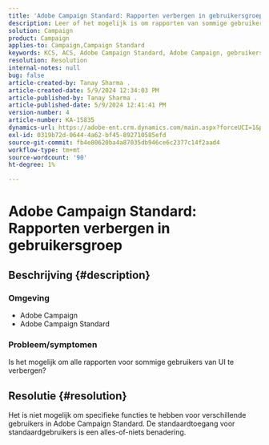 ```yaml
---
title: 'Adobe Campaign Standard: Rapporten verbergen in gebruikersgroep'
description: Leer of het mogelijk is om rapporten van sommige gebruikers in Adobe Campaign Standard te verbergen.
solution: Campaign
product: Campaign
applies-to: Campaign,Campaign Standard
keywords: KCS, ACS, Adobe Campaign Standard, Adobe Campaign, gebruikersgroep, rapporten verbergen, Veelgestelde vragen
resolution: Resolution
internal-notes: null
bug: false
article-created-by: Tanay Sharma .
article-created-date: 5/9/2024 12:34:03 PM
article-published-by: Tanay Sharma .
article-published-date: 5/9/2024 12:41:41 PM
version-number: 4
article-number: KA-15835
dynamics-url: https://adobe-ent.crm.dynamics.com/main.aspx?forceUCI=1&pagetype=entityrecord&etn=knowledgearticle&id=1108b866-000e-ef11-9f89-000d3a345e57
exl-id: 0319b72d-0644-4a62-bf45-892710585efd
source-git-commit: fb4e80620ba4a87035db946ce6c2377c14f2aad4
workflow-type: tm+mt
source-wordcount: '90'
ht-degree: 1%

---
```


# Adobe Campaign Standard: Rapporten verbergen in gebruikersgroep

## Beschrijving {#description}


### Omgeving

- Adobe Campaign
- Adobe Campaign Standard


### Probleem/symptomen

Is het mogelijk om alle rapporten voor sommige gebruikers van UI te verbergen?


## Resolutie {#resolution}


Het is niet mogelijk om specifieke functies te hebben voor verschillende gebruikers in Adobe Campaign Standard. De standaardtoegang voor standaardgebruikers is een alles-of-niets benadering.
